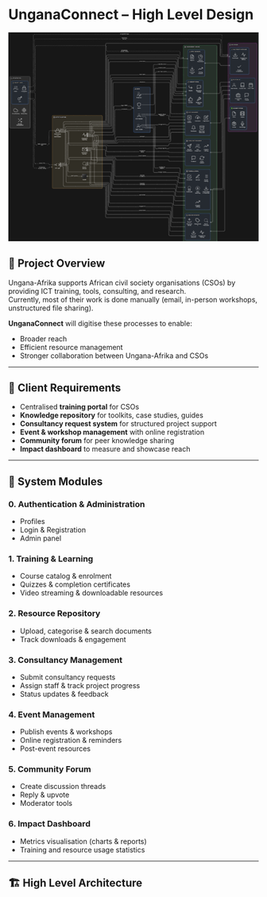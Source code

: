 # UnganaConnect – High Level Design

![alt text](image-1.png)

## 📌 Project Overview
Ungana-Afrika supports African civil society organisations (CSOs) by providing ICT training, tools, consulting, and research.  
Currently, most of their work is done manually (email, in-person workshops, unstructured file sharing).  

**UnganaConnect** will digitise these processes to enable:
- Broader reach
- Efficient resource management
- Stronger collaboration between Ungana-Afrika and CSOs

---

## 🎯 Client Requirements
- Centralised **training portal** for CSOs
- **Knowledge repository** for toolkits, case studies, guides
- **Consultancy request system** for structured project support
- **Event & workshop management** with online registration
- **Community forum** for peer knowledge sharing
- **Impact dashboard** to measure and showcase reach

---

## 🧩 System Modules

### 0. Authentication & Administration
- Profiles  
- Login & Registration  
- Admin panel  

### 1. Training & Learning
- Course catalog & enrolment  
- Quizzes & completion certificates  
- Video streaming & downloadable resources  

### 2. Resource Repository
- Upload, categorise & search documents  
- Track downloads & engagement  

### 3. Consultancy Management
- Submit consultancy requests  
- Assign staff & track project progress  
- Status updates & feedback  

### 4. Event Management
- Publish events & workshops  
- Online registration & reminders  
- Post-event resources  

### 5. Community Forum
- Create discussion threads  
- Reply & upvote  
- Moderator tools  

### 6. Impact Dashboard
- Metrics visualisation (charts & reports)  
- Training and resource usage statistics  

---

## 🏗️ High Level Architecture

